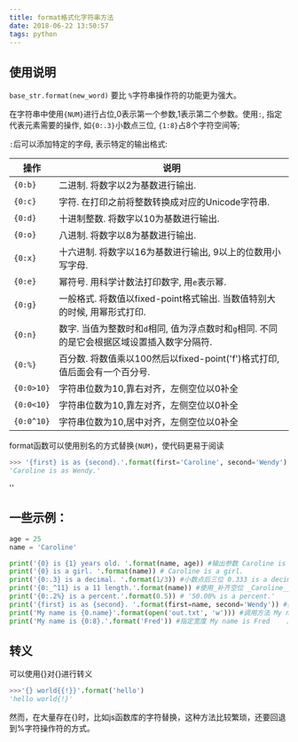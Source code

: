 ```yaml
---
title: format格式化字符串方法
date: 2018-06-22 13:50:57
tags: python
---
```


## 使用说明

`base_str.format(new_word)` 要比 `%`字符串操作符的功能更为强大。

在字符串中使用`{NUM}`进行占位,0表示第一个参数,1表示第二个参数。使用`:`, 指定代表元素需要的操作, 如`{0:.3}`小数点三位, `{1:8}`占8个字符空间等;

`:`后可以添加特定的字母, 表示特定的输出格式:

|    操作    |                                             说明                                            |
|------------|---------------------------------------------------------------------------------------------|
| `{0:b}`    | 二进制. 将数字以2为基数进行输出.                                                            |
| `{0:c}`    | 字符. 在打印之前将整数转换成对应的Unicode字符串.                                            |
| `{0:d}`    | 十进制整数. 将数字以10为基数进行输出.                                                       |
| `{0:o}`    | 八进制. 将数字以8为基数进行输出.                                                            |
| `{0:x}`    | 十六进制. 将数字以16为基数进行输出, 9以上的位数用小写字母.                                  |
| `{0:e}`   | 幂符号. 用科学计数法打印数字, 用`e`表示幂.                                                  |
| `{0:g}`    | 一般格式. 将数值以fixed-point格式输出. 当数值特别大的时候, 用幂形式打印.                    |
| `{0:n}`    | 数字. 当值为整数时和`d`相同, 值为浮点数时和`g`相同. 不同的是它会根据区域设置插入数字分隔符. |
| `{0:%}`    | 百分数. 将数值乘以100然后以fixed-point('f')格式打印, 值后面会有一个百分号.                  |
| `{0:0>10}` | 字符串位数为10,靠右对齐，左侧空位以0补全                                                    |
| `{0:0<10}` | 字符串位数为10,靠左对齐，左侧空位以0补全                                                    |
| `{0:0^10}` | 字符串位数为10,居中对齐，左侧空位以0补全                                                    |


format函数可以使用别名的方式替换`{NUM}`，使代码更易于阅读

```python
>>> '{first} is as {second}.'.format(first='Caroline', second='Wendy') #别名替换
'Caroline is as Wendy.'
```
''
## 一些示例：

```python
age = 25
name = 'Caroline'

print('{0} is {1} years old. '.format(name, age)) #输出参数 Caroline is 25 years old.
print('{0} is a girl. '.format(name)) # Caroline is a girl.
print('{0:.3} is a decimal. '.format(1/3)) #小数点后三位 0.333 is a decimal.
print('{0:_^11} is a 11 length.'.format(name)) #使用_补齐空位 _Caroline__ is a 11 length.
print('{0:.2%} is a percent.'.format(0.5)) # '50.00% is a percent.'
print('{first} is as {second}. '.format(first=name, second='Wendy')) #别名替换
print('My name is {0.name}'.format(open('out.txt', 'w'))) #调用方法 My name is out.txt
print('My name is {0:8}.'.format('Fred')) #指定宽度 My name is Fred    .
```

## 转义

可以使用{}对{}进行转义

```python
>>>'{} world{{!}}'.format('hello')
'hello world{!}'
```
然而，在大量存在{}时，比如js函数库的字符替换，这种方法比较繁琐，还要回退到%字符操作符的方式。